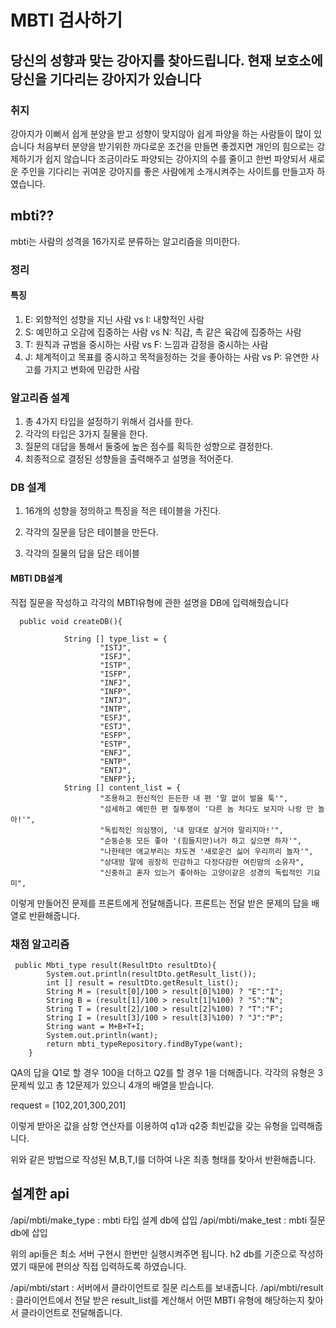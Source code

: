 # MBTI 검사하기


## 당신의 성향과 맞는 강아지를 찾아드립니다. 현재 보호소에 당신을 기다리는 강아지가 있습니다 


### 취지

강아지가 이뻐서 쉽게 분양을 받고 성향이 맞지않아 쉽게 파양을 하는 사람들이 많이 있습니다
처음부터 분양을 받기위한 까다로운 조건을 만들면 좋겠지면 개인의 힘으로는 강제하기가 쉽지 않습니다
조금이라도 파양되는 강아지의 수를 줄이고 한번 파양되서 새로운 주인을 기다리는 귀여운 강아지를 
좋은 사람에게 소개시켜주는 사이트를 만들고자 하였습니다.
## mbti??

mbti는 사람의 성격을 16가지로 분류하는 알고리즘을 의미한다.

### 정리

#### 특징 

1. E: 외향적인 성향을 지닌 사람 vs I: 내향적인 사람
2. S: 예민하고 오감에 집중하는 사람 vs N: 직감, 촉 같은 육감에 집중하는 사람
3. T: 원칙과 규범을 중시하는 사람 vs F: 느낌과 감정을 중시하는 사람
4. J: 체계적이고 목표를 중시하고 목적을정하는 것을 좋아하는 사람 vs P: 유연한 사고를 가지고 변화에 민감한 사람 


### 알고리즘 설계

1. 총 4가지 타입을 설정하기 위해서 검사를 한다. 
2. 각각의 타입은 3가지 질물을 한다.
3. 질문의 대답을 통해서 둘중에 높은 점수를 획득한 성향으로 결정한다.
4. 최종적으로 결정된 성향들을 출력해주고 설명을 적어준다.


### DB 설계

1. 16개의 성향을 정의하고 특징을 적은 테이블을 가진다.

2. 각각의 질문을 담은 테이블을 만든다.

3. 각각의 질물의 답을 담은 테이블

#### MBTI DB설계

직접 질문을 작성하고 각각의 MBTI유형에 관한 설명을 DB에 입력해줬습니다

```
  public void createDB(){

            String [] type_list = {
                    "ISTJ",
                    "ISFJ",
                    "ISTP",
                    "ISFP",
                    "INFJ",
                    "INFP",
                    "INTJ",
                    "INTP",
                    "ESFJ",
                    "ESTJ",
                    "ESFP",
                    "ESTP",
                    "ENFJ",
                    "ENTP",
                    "ENTJ",
                    "ENFP"};
            String [] content_list = {
                    "조용하고 헌신적인 든든한 내 편 '말 없이 발을 툭'",
                    "섬세하고 예민한 편 질투쟁이 '다른 놈 처다도 보지마 나랑 만 놀아!'",
                    "독립적인 의심쟁이, '내 맘대로 살거야 말리지마!'",
                    "순둥순둥 모든 좋아 '(힘들지만)너가 하고 싶으면 하자'",
                    "나한테만 애교부리는 차도견 '새로운건 싫어 우리끼리 놀자'",
                    "상대방 말에 굉장히 민감하고 다정다감한 여린맘의 소유자",
                    "신중하고 혼자 있는거 좋아하는 고양이같은 성경의 독립적인 기요미",
```


이렇게 만들어진 문제를 프론트에게 전달해줍니다. 프론트는 전달 받은 문제의 답을 배열로 반환해줍니다.

### 채점 알고리즘

```
 public Mbti_type result(ResultDto resultDto){
        System.out.println(resultDto.getResult_list());
        int [] result = resultDto.getResult_list();
        String M = (result[0]/100 > result[0]%100) ? "E":"I";
        String B = (result[1]/100 > result[1]%100) ? "S":"N";
        String T = (result[2]/100 > result[2]%100) ? "T":"F";
        String I = (result[3]/100 > result[3]%100) ? "J":"P";
        String want = M+B+T+I;
        System.out.println(want);
        return mbti_typeRepository.findByType(want);
    }
```
QA의 답을 Q1로 할 경우 100을 더하고 Q2를 할 경우 1을 더해줍니다. 각각의 유형은 3문제씩 있고 총 12문제가 있으니 4개의 배열을 받습니다.

request = [102,201,300,201]

이렇게 받아온 값을 삼항 연산자를 이용하여 q1과 q2중 최빈값을 갖는 유형을 입력해줍니다.

위와 같은 방법으로 작성된 M,B,T,I를 더하여 나온 최종 형태를 찾아서 반환해줍니다.


## 설계한 api

/api/mbti/make_type : mbti 타입 설계 db에 삽입
/api/mbti/make_test : mbti 질문 db에 삽입 

위의 api들은 최소 서버 구현시 한번만 실행시켜주면 됩니다. h2 db를 기준으로 작성하였기 때문에 편의상 직접 입력하도록 하였습니다.

/api/mbti/start : 서버에서 클라이언트로 질문 리스트를 보내줍니다.
/api/mbti/result : 클라이언트에서 전달 받은 result_list를 계산해서 어떤 MBTI 유형에 해당하는지 찾아서 클라이언트로 전달해줍니다.
